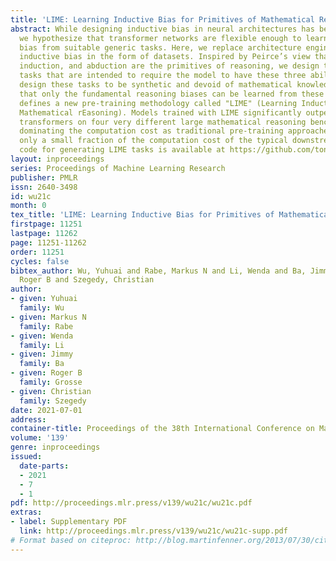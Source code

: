 ```yaml
---
title: 'LIME: Learning Inductive Bias for Primitives of Mathematical Reasoning'
abstract: While designing inductive bias in neural architectures has been widely studied,
  we hypothesize that transformer networks are flexible enough to learn inductive
  bias from suitable generic tasks. Here, we replace architecture engineering by encoding
  inductive bias in the form of datasets. Inspired by Peirce’s view that deduction,
  induction, and abduction are the primitives of reasoning, we design three synthetic
  tasks that are intended to require the model to have these three abilities. We specifically
  design these tasks to be synthetic and devoid of mathematical knowledge to ensure
  that only the fundamental reasoning biases can be learned from these tasks. This
  defines a new pre-training methodology called "LIME" (Learning Inductive bias for
  Mathematical rEasoning). Models trained with LIME significantly outperform vanilla
  transformers on four very different large mathematical reasoning benchmarks. Unlike
  dominating the computation cost as traditional pre-training approaches, LIME requires
  only a small fraction of the computation cost of the typical downstream task. The
  code for generating LIME tasks is available at https://github.com/tonywu95/LIME.
layout: inproceedings
series: Proceedings of Machine Learning Research
publisher: PMLR
issn: 2640-3498
id: wu21c
month: 0
tex_title: 'LIME: Learning Inductive Bias for Primitives of Mathematical Reasoning'
firstpage: 11251
lastpage: 11262
page: 11251-11262
order: 11251
cycles: false
bibtex_author: Wu, Yuhuai and Rabe, Markus N and Li, Wenda and Ba, Jimmy and Grosse,
  Roger B and Szegedy, Christian
author:
- given: Yuhuai
  family: Wu
- given: Markus N
  family: Rabe
- given: Wenda
  family: Li
- given: Jimmy
  family: Ba
- given: Roger B
  family: Grosse
- given: Christian
  family: Szegedy
date: 2021-07-01
address:
container-title: Proceedings of the 38th International Conference on Machine Learning
volume: '139'
genre: inproceedings
issued:
  date-parts:
  - 2021
  - 7
  - 1
pdf: http://proceedings.mlr.press/v139/wu21c/wu21c.pdf
extras:
- label: Supplementary PDF
  link: http://proceedings.mlr.press/v139/wu21c/wu21c-supp.pdf
# Format based on citeproc: http://blog.martinfenner.org/2013/07/30/citeproc-yaml-for-bibliographies/
---
```

